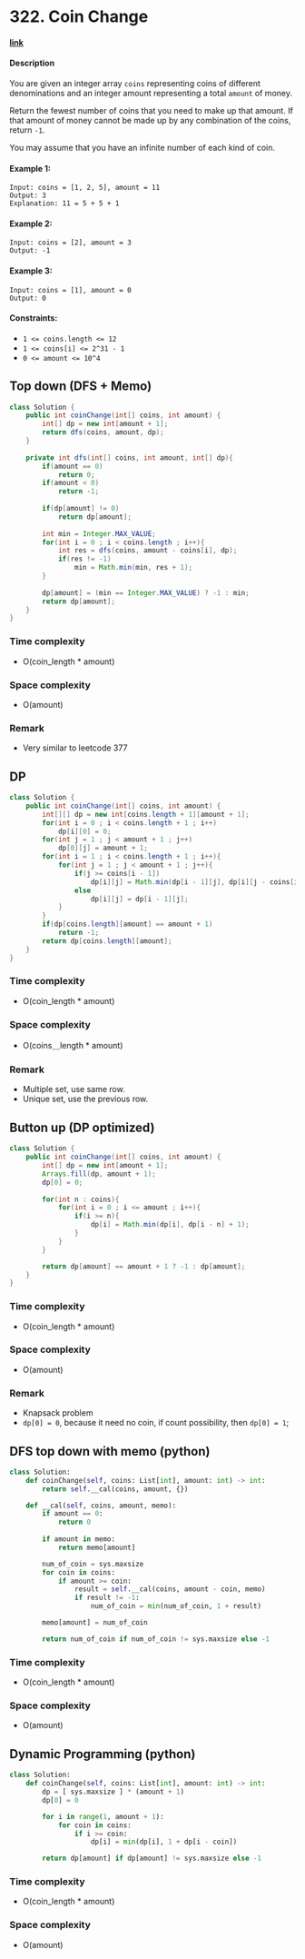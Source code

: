# 322. Coin Change 

#### [link](https://leetcode.com/problems/coin-change/) 

#### Description
You are given an integer array `coins` representing coins of different denominations and an integer amount representing a total `amount` of money.

Return the fewest number of coins that you need to make up that amount. If that amount of money cannot be made up by any combination of the coins, return `-1`.

You may assume that you have an infinite number of each kind of coin.

#### Example 1:
```
Input: coins = [1, 2, 5], amount = 11
Output: 3 
Explanation: 11 = 5 + 5 + 1
```
#### Example 2:
```
Input: coins = [2], amount = 3
Output: -1
```
#### Example 3:
```
Input: coins = [1], amount = 0
Output: 0
```

#### Constraints:
* `1 <= coins.length <= 12`
* `1 <= coins[i] <= 2^31 - 1`
* `0 <= amount <= 10^4`

## Top down (DFS + Memo)
```java
class Solution {
    public int coinChange(int[] coins, int amount) {
        int[] dp = new int[amount + 1];
        return dfs(coins, amount, dp);
    }
    
    private int dfs(int[] coins, int amount, int[] dp){
        if(amount == 0)
            return 0;
        if(amount < 0)
            return -1;
        
        if(dp[amount] != 0)
            return dp[amount];
        
        int min = Integer.MAX_VALUE;
        for(int i = 0 ; i < coins.length ; i++){
            int res = dfs(coins, amount - coins[i], dp);
            if(res != -1)
                min = Math.min(min, res + 1);
        }
        
        dp[amount] = (min == Integer.MAX_VALUE) ? -1 : min;
        return dp[amount];
    }
}
```
### Time complexity
* O(coin_length * amount)
### Space complexity
* O(amount)
### Remark
* Very similar to leetcode 377

## DP
```java
class Solution {
    public int coinChange(int[] coins, int amount) {
        int[][] dp = new int[coins.length + 1][amount + 1];
        for(int i = 0 ; i < coins.length + 1 ; i++)
            dp[i][0] = 0;
        for(int j = 1 ; j < amount + 1 ; j++)
            dp[0][j] = amount + 1;
        for(int i = 1 ; i < coins.length + 1 ; i++){
            for(int j = 1 ; j < amount + 1 ; j++){
                if(j >= coins[i - 1])
                    dp[i][j] = Math.min(dp[i - 1][j], dp[i][j - coins[i - 1]] + 1);
                else
                    dp[i][j] = dp[i - 1][j];
            }
        }
        if(dp[coins.length][amount] == amount + 1)
            return -1;
        return dp[coins.length][amount];
    }
}
```
### Time complexity
* O(coin_length * amount)
### Space complexity
* O(coins＿length * amount)
### Remark
* Multiple set, use same row.
* Unique set, use the previous row.

## Button up (DP optimized)
```java
class Solution {
    public int coinChange(int[] coins, int amount) {
        int[] dp = new int[amount + 1];
        Arrays.fill(dp, amount + 1);
        dp[0] = 0;
        
        for(int n : coins){
            for(int i = 0 ; i <= amount ; i++){
                if(i >= n){
                    dp[i] = Math.min(dp[i], dp[i - n] + 1);
                }
            }
        }

        return dp[amount] == amount + 1 ? -1 : dp[amount];
    }
}
```
### Time complexity
* O(coin_length * amount)
### Space complexity
* O(amount)
### Remark
* Knapsack problem
* `dp[0] = 0`, because it need no coin, if count possibility, then `dp[0] = 1`;

## DFS top down with memo (python)
```python
class Solution:
    def coinChange(self, coins: List[int], amount: int) -> int:
        return self.__cal(coins, amount, {})

    def __cal(self, coins, amount, memo):
        if amount == 0:
            return 0
        
        if amount in memo:
            return memo[amount]

        num_of_coin = sys.maxsize
        for coin in coins:
            if amount >= coin:
                result = self.__cal(coins, amount - coin, memo)
                if result != -1:
                    num_of_coin = min(num_of_coin, 1 + result)

        memo[amount] = num_of_coin

        return num_of_coin if num_of_coin != sys.maxsize else -1
```
### Time complexity
* O(coin_length * amount)
### Space complexity
* O(amount)

## Dynamic Programming (python)
```python
class Solution:
    def coinChange(self, coins: List[int], amount: int) -> int:
        dp = [ sys.maxsize ] * (amount + 1)
        dp[0] = 0

        for i in range(1, amount + 1):
            for coin in coins:
                if i >= coin:
                    dp[i] = min(dp[i], 1 + dp[i - coin])

        return dp[amount] if dp[amount] != sys.maxsize else -1
```
### Time complexity
* O(coin_length * amount)
### Space complexity
* O(amount)